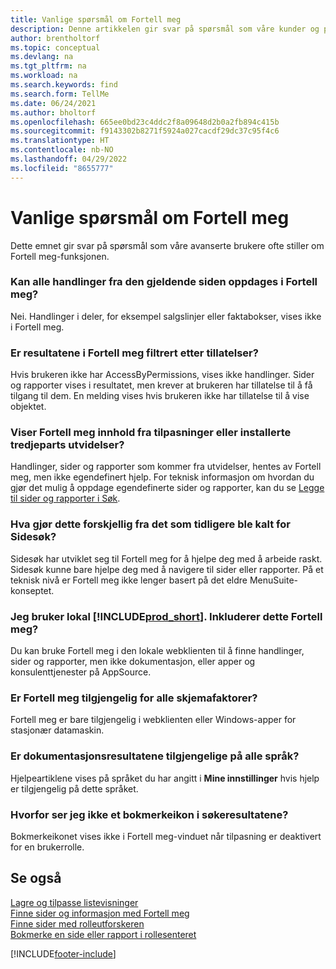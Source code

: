 ```yaml
---
title: Vanlige spørsmål om Fortell meg
description: Denne artikkelen gir svar på spørsmål som våre kunder og partnere ofte stiller om Fortell meg-funksjonen.
author: brentholtorf
ms.topic: conceptual
ms.devlang: na
ms.tgt_pltfrm: na
ms.workload: na
ms.search.keywords: find
ms.search.form: TellMe
ms.date: 06/24/2021
ms.author: bholtorf
ms.openlocfilehash: 665ee0bd23c4ddc2f8a09648d2b0a2fb894c415b
ms.sourcegitcommit: f9143302b8271f5924a027cacdf29dc37c95f4c6
ms.translationtype: HT
ms.contentlocale: nb-NO
ms.lasthandoff: 04/29/2022
ms.locfileid: "8655777"
---
```

# <a name="tell-me-faq"></a>Vanlige spørsmål om Fortell meg
Dette emnet gir svar på spørsmål som våre avanserte brukere ofte stiller om Fortell meg-funksjonen.

### <a name="are-all-actions-from-my-current-page-discoverable-in-tell-me"></a>Kan alle handlinger fra den gjeldende siden oppdages i Fortell meg?
Nei. Handlinger i deler, for eksempel salgslinjer eller faktabokser, vises ikke i Fortell meg.

### <a name="are-the-results-in-tell-me-filtered-by-permissions"></a>Er resultatene i Fortell meg filtrert etter tillatelser?
Hvis brukeren ikke har AccessByPermissions, vises ikke handlinger. Sider og rapporter vises i resultatet, men krever at brukeren har tillatelse til å få tilgang til dem. En melding vises hvis brukeren ikke har tillatelse til å vise objektet.

### <a name="does-tell-me-display-content-from-my-customizations-or-installed-third-party-extensions"></a>Viser Fortell meg innhold fra tilpasninger eller installerte tredjeparts utvidelser?
Handlinger, sider og rapporter som kommer fra utvidelser, hentes av Fortell meg, men ikke egendefinert hjelp. For teknisk informasjon om hvordan du gjør det mulig å oppdage egendefinerte sider og rapporter, kan du se [Legge til sider og rapporter i Søk](/dynamics365/business-central/dev-itpro/developer/devenv-al-menusuite-functionality).

### <a name="what-makes-this-different-from-what-was-previously-known-as-page-search"></a>Hva gjør dette forskjellig fra det som tidligere ble kalt for Sidesøk?
Sidesøk har utviklet seg til Fortell meg for å hjelpe deg med å arbeide raskt. Sidesøk kunne bare hjelpe deg med å navigere til sider eller rapporter. På et teknisk nivå er Fortell meg ikke lenger basert på det eldre MenuSuite-konseptet.

### <a name="i-use-on-premises-prod_short-does-that-include-tell-me"></a>Jeg bruker lokal [!INCLUDE[prod_short](includes/prod_short.md)]. Inkluderer dette Fortell meg?
Du kan bruke Fortell meg i den lokale webklienten til å finne handlinger, sider og rapporter, men ikke dokumentasjon, eller apper og konsulenttjenester på AppSource.

### <a name="is-tell-me-available-for-all-form-factors"></a>Er Fortell meg tilgjengelig for alle skjemafaktorer?
Fortell meg er bare tilgjengelig i webklienten eller Windows-apper for stasjonær datamaskin.

### <a name="are-the-documentation-results-available-in-any-language"></a>Er dokumentasjonsresultatene tilgjengelige på alle språk?
Hjelpeartiklene vises på språket du har angitt i **Mine innstillinger** hvis hjelp er tilgjengelig på dette språket.

### <a name="why-dont-i-see-a-bookmark-icon-for-my-search-results"></a>Hvorfor ser jeg ikke et bokmerkeikon i søkeresultatene?
Bokmerkeikonet vises ikke i Fortell meg-vinduet når tilpasning er deaktivert for en brukerrolle.


## <a name="see-also"></a>Se også  
[Lagre og tilpasse listevisninger](ui-views.md)  
[Finne sider og informasjon med Fortell meg](ui-search.md)  
[Finne sider med rolleutforskeren](ui-role-explorer.md)  
[Bokmerke en side eller rapport i rollesenteret](ui-bookmarks.md)


[!INCLUDE[footer-include](includes/footer-banner.md)]